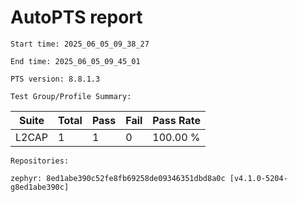 # AutoPTS report

    Start time: 2025_06_05_09_38_27

    End time: 2025_06_05_09_45_01

    PTS version: 8.8.1.3

    Test Group/Profile Summary: 
|  Suite  | Total | Pass | Fail | Pass Rate|
|---------|-------|------|------|----------|
|L2CAP    |1      |1     |0     | 100.00 % |

    Repositories:

	zephyr: 8ed1abe390c52fe8fb69258de09346351dbd8a0c [v4.1.0-5204-g8ed1abe390c]

